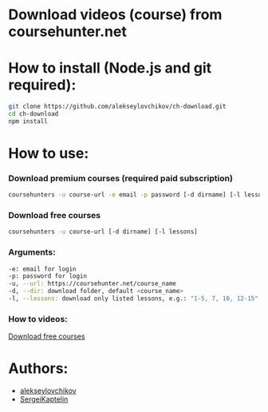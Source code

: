 # Download videos (course) from coursehunter.net

# How to install (Node.js and git required):

```sh
git clone https://github.com/alekseylovchikov/ch-download.git
cd ch-download
npm install
```

# How to use:

### Download premium courses (required paid subscription)

```sh
coursehunters -u course-url -e email -p password [-d dirname] [-l lessons]
```

### Download free courses

```sh
coursehunters -u course-url [-d dirname] [-l lessons]
```

### Arguments:

```sh
-e: email for login
-p: password for login
-u, --url: https://coursehunter.net/course_name
-d, --dir: download folder, default <course_name>
-l, --lessons: download only listed lessons, e.g.: "1-5, 7, 10, 12-15" or 3-7,9,11,15-20
```

### How to videos:

[Download free courses](https://www.youtube.com/watch?v=-sFqEquzMbE)

# Authors:

-   [alekseylovchikov](https://github.com/alekseylovchikov)
-   [SergeiKaptelin](https://github.com/SergeiKaptelin)
